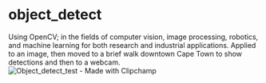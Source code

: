 # object_detect
Using OpenCV; in the fields of computer vision, image processing, robotics, and machine learning for both research and industrial applications. Applied to an image, then moved to a brief walk downtown Cape Town to show detections and then to a webcam.
![Object_detect_test - Made with Clipchamp](https://github.com/chrisjcroall/object_detect/assets/126267745/317fc0e0-7bc9-44aa-aa4e-9072f1073c73)
